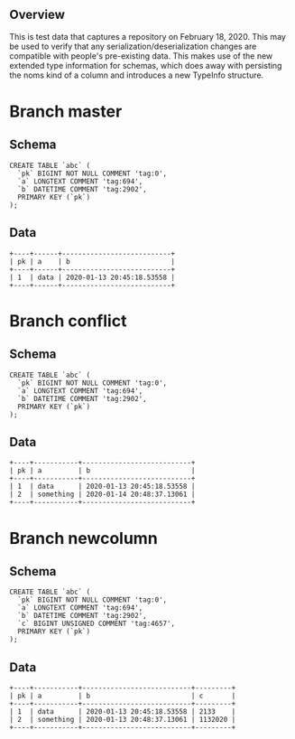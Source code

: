 ## Overview

This is test data that captures a repository on February 18, 2020. This may be used to verify that any serialization/deserialization changes are compatible with people's pre-existing data. This makes use of the new extended type information for schemas, which does away with persisting the noms kind of a column and introduces a new TypeInfo structure.

# Branch master

## Schema

```
CREATE TABLE `abc` (
  `pk` BIGINT NOT NULL COMMENT 'tag:0',
  `a` LONGTEXT COMMENT 'tag:694',
  `b` DATETIME COMMENT 'tag:2902',
  PRIMARY KEY (`pk`)
);
```

## Data

```
+----+------+---------------------------+
| pk | a    | b                         |
+----+------+---------------------------+
| 1  | data | 2020-01-13 20:45:18.53558 |
+----+------+---------------------------+
```

# Branch conflict

## Schema

```
CREATE TABLE `abc` (
  `pk` BIGINT NOT NULL COMMENT 'tag:0',
  `a` LONGTEXT COMMENT 'tag:694',
  `b` DATETIME COMMENT 'tag:2902',
  PRIMARY KEY (`pk`)
);
```

## Data

```
+----+-----------+---------------------------+
| pk | a         | b                         |
+----+-----------+---------------------------+
| 1  | data      | 2020-01-13 20:45:18.53558 |
| 2  | something | 2020-01-14 20:48:37.13061 |
+----+-----------+---------------------------+
```

# Branch newcolumn

## Schema

```
CREATE TABLE `abc` (
  `pk` BIGINT NOT NULL COMMENT 'tag:0',
  `a` LONGTEXT COMMENT 'tag:694',
  `b` DATETIME COMMENT 'tag:2902',
  `c` BIGINT UNSIGNED COMMENT 'tag:4657',
  PRIMARY KEY (`pk`)
);
```

## Data

```
+----+-----------+---------------------------+---------+
| pk | a         | b                         | c       |
+----+-----------+---------------------------+---------+
| 1  | data      | 2020-01-13 20:45:18.53558 | 2133    |
| 2  | something | 2020-01-13 20:48:37.13061 | 1132020 |
+----+-----------+---------------------------+---------+
```
